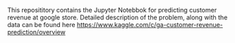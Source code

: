This reposititory contains the Jupyter Notebbok for predicting customer revenue at google store.
Detailed description of the problem, along with the data can be found here https://www.kaggle.com/c/ga-customer-revenue-prediction/overview
